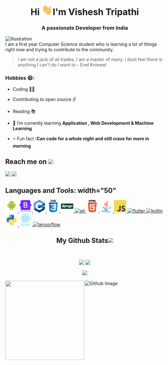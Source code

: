 <h1 align="center">Hi <img src="https://github.com/ABSphreak/ABSphreak/blob/master/gifs/Hi.gif" width="35px">I'm Vishesh Tripathi</h1>
<h3 align="center">A passionate Developer from India</h3>



<img src="https://github.com/paulsonjpaul/paulsonjpaul/blob/main/Coding%20_Monochromatic.svg" alt="Illustration" width="600" align="right" />

I am a first year Computer Science student who is learning a lot of things right now and trying to contribute to the community.

> I am not a jack of all trades, I am a master of many. I dont feel  there is anything I can't do I want to - Evel Kniewel
 

### Hobbies 😆:

- Coding 👨‍💻
- Contributing to open source ✌️
- Reading 📚


- 🌱 I’m currently learning **Application , Web Development & Machine Learning**

- ⚡ Fun fact **:Can code for a whole night and still crave for more in morning**


<h2 align="left">Reach me on <img src="https://media0.giphy.com/media/jqNPzdTTxQfOgOqpO4/source.gif" ></h2>
<p align="left">
  

<img src="https://img.shields.io/badge/-vishesh-c14438?style=flat-square&logo=Gmail&logoColor=white&link=vishesht27@gmail.com"/>
<img src="https://img.shields.io/badge/-vishesh-blue?style=flat-square&logo=Linkedin&logoColor=white&link=https://www.linkedin.com/in/vishesh-tripathi-3a62961b8/"/>


</p>

<h2 align="left">Languages and Tools:  width="50"</h2>
<p align="left"> <a href="https://developer.android.com" target="_blank"> <img src="https://raw.githubusercontent.com/devicons/devicon/master/icons/android/android-original-wordmark.svg" alt="android" width="40" height="40"/> </a> <a href="https://getbootstrap.com" target="_blank"> <img src="https://raw.githubusercontent.com/devicons/devicon/master/icons/bootstrap/bootstrap-plain-wordmark.svg" alt="bootstrap" width="40" height="40"/> </a> <a href="https://www.w3schools.com/cpp/" target="_blank"> <img src="https://raw.githubusercontent.com/devicons/devicon/master/icons/cplusplus/cplusplus-original.svg" alt="cplusplus" width="40" height="40"/> </a> <a href="https://www.w3schools.com/css/" target="_blank"> <img src="https://raw.githubusercontent.com/devicons/devicon/master/icons/css3/css3-original-wordmark.svg" alt="css3" width="40" height="40"/> </a> <a href="https://www.djangoproject.com/" target="_blank"> <img src="https://raw.githubusercontent.com/devicons/devicon/master/icons/django/django-original.svg" alt="django" width="40" height="40"/> </a> <a href="https://git-scm.com/" target="_blank"> <img src="https://www.vectorlogo.zone/logos/git-scm/git-scm-icon.svg" alt="git" width="40" height="40"/> </a> <a href="https://www.w3.org/html/" target="_blank"> <img src="https://raw.githubusercontent.com/devicons/devicon/master/icons/html5/html5-original-wordmark.svg" alt="html5" width="40" height="40"/> </a> <a href="https://www.java.com" target="_blank"> <img src="https://raw.githubusercontent.com/devicons/devicon/master/icons/java/java-original.svg" alt="java" width="40" height="40"/> </a> <a href="https://developer.mozilla.org/en-US/docs/Web/JavaScript" target="_blank"> <img src="https://raw.githubusercontent.com/devicons/devicon/master/icons/javascript/javascript-original.svg" alt="javascript" width="40" height="40"/> </a><a href="https://flutter.dev" target="_blank"> <img src="https://www.vectorlogo.zone/logos/flutterio/flutterio-icon.svg" alt="flutter" width="40" height="40"/> </a> <a href="https://kotlinlang.org" target="_blank"> <img src="https://www.vectorlogo.zone/logos/kotlinlang/kotlinlang-icon.svg" alt="kotlin" width="40" height="40"/> </a> <a href="https://www.python.org" target="_blank"> <img src="https://raw.githubusercontent.com/devicons/devicon/master/icons/python/python-original.svg" alt="python" width="40" height="40"/> </a> <a href="https://reactjs.org/" target="_blank"> <img src="https://raw.githubusercontent.com/devicons/devicon/master/icons/react/react-original-wordmark.svg" alt="react" width="40" height="40"/> </a> <a href="https://www.tensorflow.org" target="_blank"> <img src="https://www.vectorlogo.zone/logos/tensorflow/tensorflow-icon.svg" alt="tensorflow" width="40" height="40"/> </a> </p>

<h2 align="center">
  My Github Stats<img src="https://media.giphy.com/media/VgCDAzcKvsR6OM0uWg/giphy.gif" width="50">
</h2>
 
<br>
<p align = "center">
  <img  src = "https://github-readme-stats.vercel.app/api?username=Vishesht27&show_icons=true&theme=radical&line_height=27">
  <img src = "https://github-readme-stats.vercel.app/api/top-langs/?username=Vishesht27&theme=radical">
</p>
<p align = "center">
 
 <img  src="https://github-readme-streak-stats.herokuapp.com/?user=Vishesht27&show_icons=true&locale=en&layout=compact&theme=radical&line_height=0" />
</p> 

<img align="left" width="250px" height="250px" src="https://octocat-generator-assets.githubusercontent.com/my-octocat-1608216254364.png">

<img width="50%" align="right" alt="Github Image" src="https://raw.githubusercontent.com/onimur/.github/master/.resources/git-header.svg" />
